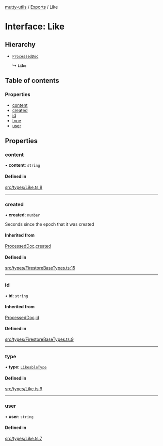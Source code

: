 [mutty-utils](../README.md) / [Exports](../modules.md) / Like

# Interface: Like

## Hierarchy

- [`ProcessedDoc`](ProcessedDoc.md)

  ↳ **`Like`**

## Table of contents

### Properties

- [content](Like.md#content)
- [created](Like.md#created)
- [id](Like.md#id)
- [type](Like.md#type)
- [user](Like.md#user)

## Properties

### content

• **content**: `string`

#### Defined in

[src/types/Like.ts:8](https://github.com/jonlaing/mutty-utils/blob/c9372b5/src/types/Like.ts#L8)

___

### created

• **created**: `number`

Seconds since the epoch that it was created

#### Inherited from

[ProcessedDoc](ProcessedDoc.md).[created](ProcessedDoc.md#created)

#### Defined in

[src/types/FirestoreBaseTypes.ts:15](https://github.com/jonlaing/mutty-utils/blob/c9372b5/src/types/FirestoreBaseTypes.ts#L15)

___

### id

• **id**: `string`

#### Inherited from

[ProcessedDoc](ProcessedDoc.md).[id](ProcessedDoc.md#id)

#### Defined in

[src/types/FirestoreBaseTypes.ts:9](https://github.com/jonlaing/mutty-utils/blob/c9372b5/src/types/FirestoreBaseTypes.ts#L9)

___

### type

• **type**: [`LikeableType`](../modules.md#likeabletype)

#### Defined in

[src/types/Like.ts:9](https://github.com/jonlaing/mutty-utils/blob/c9372b5/src/types/Like.ts#L9)

___

### user

• **user**: `string`

#### Defined in

[src/types/Like.ts:7](https://github.com/jonlaing/mutty-utils/blob/c9372b5/src/types/Like.ts#L7)
